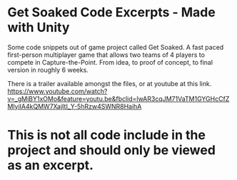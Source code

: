 # Get Soaked Code Excerpts - Made with Unity

Some code snippets out of game project called Get Soaked. A fast paced first-person multiplayer game that allows two teams of 4 players to compete in Capture-the-Point. From idea, to proof of concept, to final version in roughly 6 weeks. 

There is a trailer available amongst the files, or at youtube at this link. https://www.youtube.com/watch?v=_gMiBY1xOMo&feature=youtu.be&fbclid=IwAR3cqJM71VaTM1GYGHcCfZMlyiIA4kQMW7XajItI_Y-5hRzw4SWNR8HaihA 

# This is not all code include in the project and should only be viewed as an excerpt.


